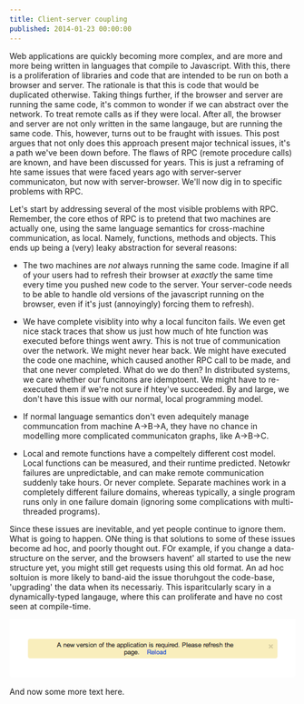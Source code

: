```yaml
---
title: Client-server coupling
published: 2014-01-23 00:00:00
---
```


Web applications are quickly becoming more complex, and are more and more being
written in languages that compile to Javascript. With this, there is a
proliferation of libraries and code that are intended to be run on both a
browser and server. The rationale is that this is code that would be duplicated
otherwise. Taking things further, if the browser and server are running the
same code, it's common to wonder if we can abstract over the network. To treat
remote calls as if they were local. After all, the browser and server are
not only written in the same langauge, but are running the same code. This,
however, turns out to be fraught with issues. This post argues that not only
does this approach present major technical issues, it's a path we've been down
before. The flaws of RPC (remote procedure calls) are known, and have been
discussed for years. This is just a reframing of hte same issues that were
faced years ago with server-server communicaton, but now with server-browser.
We'll now dig in to specific problems with RPC.

Let's start by addressing several of the most visible problems with RPC.
Remember, the core ethos of RPC is to pretend that two machines are actually
one, using the same language semantics for cross-machine communication, as
local. Namely, functions, methods and objects. This ends up being a (very)
leaky abstraction for several reasons:

* The two machines are _not_ always running the same code. Imagine if all of
  your users had to refresh their browser at _exactly_ the same time every time
  you pushed new code to the server. Your server-code needs to be able to
  handle old versions of the javascript running on the browser, even if it's
  just (annoyingly) forcing them to refresh).

* We have complete visiblity into why a local funciton fails. We even get nice
  stack traces that show us just how much of hte function was executed before
  things went awry. This is not true of communication over the network. We
  might never hear back. We might have executed the code one machine, which
  caused another RPC call to be made, and that one never completed. What do we
  do then? In distributed systems, we care whether our funcitons are
  idemptoent. We might have to re-executed them if we're not sure if htey've
  succeeded. By and large, we don't have this issue with our normal, local
  programming model.

* If normal language semantics don't even adequitely manage communcation from
  machine A->B->A, they have no chance in modelling more complicated
  communicaton graphs, like A->B->C.

* Local and remote functions have a compeltely different cost model. Local
  functions can be measured, and their runtime predicted. Netowkr failures are
  unpredictable, and can make remote communication suddenly take hours. Or
  never complete. Separate machines work in a completely different failure
  domains, whereas typically, a single program runs only in one failure domain
  (ignoring some complications with multi-threaded programs).

Since these issues are inevitable, and yet people continue to ignore them. What
is going to happen. ONe thing is that solutions to some of these issues become
ad hoc, and poorly thought out. FOr example, if you change a data-structure on
the server, and the browsers havent' all started to use the new structure yet,
you might still get requests using this old format. An ad hoc soltuion is more
likely to band-aid the issue thoruhgout the code-base, 'upgrading' the data
when its necessariy. This isparitcularly scary in a dynamically-typed langauge,
where this can proliferate and have no cost seen at compile-time.

![sync](/images/coupling.png)

And now some more text here.

